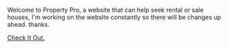 Welcome to Property Pro,  a website that can help seek rental or sale houses, 
I'm working on the website constantly so there will be changes up ahead. thanks. 

<a   href="https://property-pro.netlify.app/" target="_blank">Check It Out.</a>
